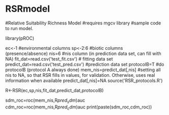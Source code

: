 # RSRmodel
#Relative Suitability Richness Model
#requires mgcv library
#sample code to run model. 


library(pROC)

ec<-1 #environmental columns
sp<-2:6 #biotic columns (presence/absence)
nis=6 #nis column (in prediction data set, can fill with NA)
fit_dat=read.csv('test_fit.csv') # fitting data set
predict_dat=read.csv('test_pred.csv') #prediction data set
protocolB=T #do protocolB (protocol A always done)
mem_nis=predict_dat[,nis]
#setting all nis to NA, so that RSR fills in values, for validation. Otherwise, uses real information when available
predict_dat[,nis]=NA
source('RSR_protocols.R')

R<-RSR(ec,sp,nis,fit_dat,predict_dat,protocolB)

sdm_roc=roc(mem_nis,R$pred_sdm)$auc
cdm_roc=roc(mem_nis,R$pred_cdm)$auc
print(paste(sdm_roc,cdm_roc)) 
